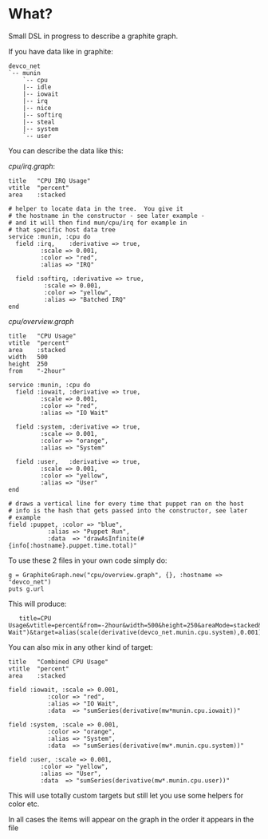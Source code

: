 What?
=====

Small DSL in progress to describe a graphite graph.

If you have data like in graphite:

	devco_net
	`-- munin
	    `-- cpu
		|-- idle
		|-- iowait
		|-- irq
		|-- nice
		|-- softirq
		|-- steal
		|-- system
		`-- user

You can describe the data like this:

_cpu/irq.graph_:

	title   "CPU IRQ Usage"
	vtitle  "percent"
	area    :stacked

	# helper to locate data in the tree.  You give it
	# the hostname in the constructor - see later example -
	# and it will then find mun/cpu/irq for example in
	# that specific host data tree
	service :munin, :cpu do
	  field :irq,    :derivative => true,
			 :scale => 0.001,
			 :color => "red",
			 :alias => "IRQ"

	  field :softirq, :derivative => true,
			  :scale => 0.001,
			  :color => "yellow",
			  :alias => "Batched IRQ"
	end

_cpu/overview.graph_

	title   "CPU Usage"
	vtitle  "percent"
	area    :stacked
	width   500
	height  250
	from	"-2hour"

	service :munin, :cpu do
	  field :iowait, :derivative => true,
			 :scale => 0.001,
			 :color => "red",
			 :alias => "IO Wait"

	  field :system, :derivative => true,
			 :scale => 0.001,
			 :color => "orange",
			 :alias => "System"

	  field :user,   :derivative => true,
			 :scale => 0.001,
			 :color => "yellow",
			 :alias => "User"
	end

	# draws a vertical line for every time that puppet ran on the host
	# info is the hash that gets passed into the constructor, see later
	# example
	field :puppet, :color => "blue",
		       :alias => "Puppet Run",
		       :data  => "drawAsInfinite(#{info[:hostname}.puppet.time.total)"

To use these 2 files in your own code simply do:

	g = GraphiteGraph.new("cpu/overview.graph", {}, :hostname => "devco_net")
	puts g.url

This will produce:

       title=CPU Usage&vtitle=percent&from=-2hour&width=500&height=250&areaMode=stacked&target=alias(scale(derivative(devco_net.munin.cpu.iowait),0.001),"IO Wait")&target=alias(scale(derivative(devco_net.munin.cpu.system),0.001),"System")&target=alias(scale(derivative(devco_net.munin.cpu.user),0.001),"User")&colorList=red,orange,yellow

You can also mix in any other kind of target:


	title   "Combined CPU Usage"
	vtitle  "percent"
	area    :stacked

	field :iowait, :scale => 0.001,
		       :color => "red",
		       :alias => "IO Wait",
		       :data  => "sumSeries(derivative(mw*munin.cpu.iowait))"

	field :system, :scale => 0.001,
		       :color => "orange",
		       :alias => "System",
		       :data  => "sumSeries(derivative(mw*.munin.cpu.system))"

	field :user, :scale => 0.001,
		     :color => "yellow",
		     :alias => "User",
		     :data  => "sumSeries(derivative(mw*.munin.cpu.user))"

This will use totally custom targets but still let you use some helpers for color etc.

In all cases the items will appear on the graph in the order it appears in the file
